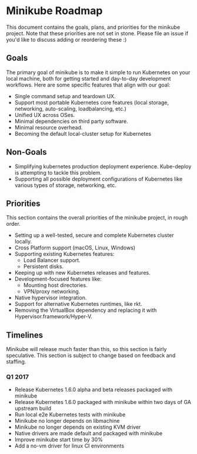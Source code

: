 # Minikube Roadmap
This document contains the goals, plans, and priorities for the minikube project.
Note that these priorities are not set in stone. Please file an issue if you'd like to discuss adding or reordering these :)

## Goals
The primary goal of minikube is to make it simple to run Kubernetes on your local machine, both for getting started and day-to-day development workflows.
Here are some specific features that align with our goal:
* Single command setup and teardown UX.
* Support most portable Kubernetes core features (local storage, networking, auto-scaling, loadbalancing, etc.)
* Unified UX across OSes.
* Minimal dependencies on third party software.
* Minimal resource overhead.
* Becoming the default local-cluster setup for Kubernetes

## Non-Goals
* Simplifying kubernetes production deployment experience. Kube-deploy is attempting to tackle this problem.
* Supporting all possible deployment configurations of Kubernetes like various types of storage, networking, etc.

## Priorities
This section contains the overall priorities of the minikube project, in rough order.

 * Setting up a well-tested, secure and complete Kubernetes cluster locally.
 * Cross Platform support (macOS, Linux, Windows)
 * Supporting existing Kubernetes features:
    * Load Balancer support.
    * Persistent disks.
 * Keeping up with new Kubernetes releases and features.
 * Development-focused features like:
   * Mounting host directories.
   * VPN/proxy networking.
 * Native hypervisor integration.
 * Support for alternative Kubernetes runtimes, like rkt.
 * Removing the VirtualBox dependency and replacing it with Hypervisor.framework/Hyper-V.

## Timelines
Minikube will release much faster than this, so this section is fairly speculative.
This section is subject to change based on feedback and staffing.

### Q1 2017

* Release Kubernetes 1.6.0 alpha and beta releases packaged with minikube
* Release Kubernetes 1.6.0 packaged with minikube within two days of GA upstream build
* Run local e2e Kubernetes tests with minikube
* Minikube no longer depends on libmachine
* Minikube no longer depends on existing KVM driver
* Native drivers are made default and packaged with minikube
* Improve minikube start time by 30%
* Add a no-vm driver for linux CI environments